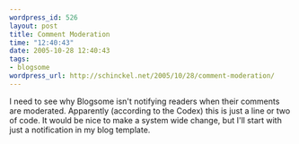 ```yaml
--- 
wordpress_id: 526
layout: post
title: Comment Moderation
time: "12:40:43"
date: 2005-10-28 12:40:43
tags: 
- blogsome
wordpress_url: http://schinckel.net/2005/10/28/comment-moderation/
---
```

I need to see why Blogsome isn't notifying readers when their comments are moderated. Apparently (according to the Codex) this is just a line or two of code. It would be nice to make a system wide change, but I'll start with just a notification in my blog template. 
